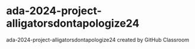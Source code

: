 # ada-2024-project-alligatorsdontapologize24
ada-2024-project-alligatorsdontapologize24 created by GitHub Classroom
